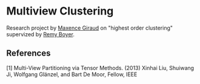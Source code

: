 # Multiview Clustering

Research project by [Maxence Giraud](https://github.com/MaxenceGiraud) on "highest order clustering" supervized by [Remy Boyer](https://pro.univ-lille.fr/remy-boyer/). 


## References

[1] Multi-View Partitioning via Tensor Methods. (2013) Xinhai Liu, Shuiwang Ji, Wolfgang Glänzel, and Bart De Moor, Fellow, IEEE       
